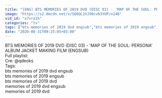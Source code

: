 ```yaml
---
title: "[ENG] BTS MEMORIES OF 2019 DVD (DISC 03) - 'MAP OF THE SOUL: PERSONA' ALBUM JACKET MAKING FILM"
image: "https://s2.dmcdn.net/v/SQ6QL1VJ98cvb3YUP/x240"
vid_id: "x7vra1h"
categories: "tv"
tags: ["bts memories of 2019 dvd engsub","bts memories of 2019 engsub","bts memories of 2019 dvd"]
date: "2020-08-31T09:25:05+03:00"
---
```

BTS MEMORIES OF 2019 DVD (DISC 03) - 'MAP OF THE SOUL:  PERSONA' ALBUM JACKET MAKING FILM (ENGSUB)  <br>Full playlist:   <br>Cre: @qdeoks  <br>Tags:  <br>bts memories of 2019 dvd engsub  <br>bts memories of 2019 engsub  <br>bts memories of 2019 dvd  <br>memories of 2019 dvd engsub  <br>memories of 2019 dvd
